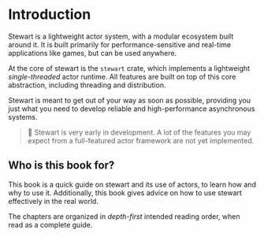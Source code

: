 # Introduction

Stewart is a lightweight actor system, with a modular ecosystem built around it.
It is built primarily for performance-sensitive and real-time applications like games, but can be
used anywhere.

At the core of stewart is the `stewart` crate, which implements a lightweight *single-threaded*
actor runtime.
All features are built on top of this core abstraction, including threading and distribution.

Stewart is meant to get out of your way as soon as possible, providing you just what you need to
develop reliable and high-performance asynchronous systems.

> 🚧 Stewart is very early in development.
> A lot of the features you may expect from a full-featured actor framework are not yet
> implemented.

## Who is this book for?

This book is a quick guide on stewart and its use of actors, to learn how and why to use it.
Additionally, this book gives advice on how to use stewart effectively in the real world.

The chapters are organized in *depth-first* intended reading order, when read as a complete guide.
